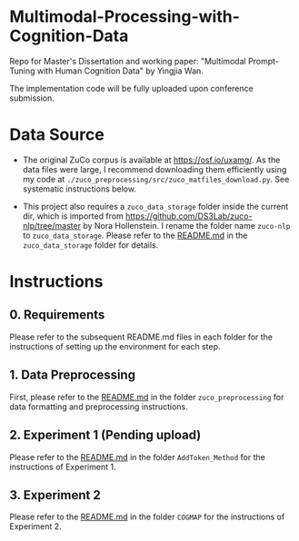 # Multimodal-Processing-with-Cognition-Data
Repo for Master's Dissertation and working paper: "Multimodal Prompt-Tuning with Human Cognition Data" by Yingjia Wan.

The implementation code will be fully uploaded upon conference submission.

# Data Source
- The original ZuCo corpus is available at https://osf.io/uxamg/. As the data files were large, I recommend downloading them efficiently using my code at `./zuco_preprocessing/src/zuco_matfiles_download.py`. See systematic instructions below.

- This project also requires a `zuco_data_storage` folder inside the current dir, which is imported from https://github.com/DS3Lab/zuco-nlp/tree/master by Nora Hollenstein. I rename the folder name `zuco-nlp` to `zuco_data_storage`. Please refer to the [README.md](./zuco_data_storage/README.md) in the `zuco_data_storage` folder for details.


# Instructions

## 0. Requirements
Please refer to the subsequent README.md files in each folder for the instructions of setting up the environment for each step.

## 1. Data Preprocessing
First, please refer to the [README.md](./zuco_preprocessing/README.md) in the folder `zuco_preprocessing` for data formatting and preprocessing instructions.
## 2. Experiment 1 (Pending upload)
Please refer to the [README.md]() in the folder `AddToken_Method` for the instructions of Experiment 1.
## 3. Experiment 2
Please refer to the [README.md](./CogMAP/README.md) in the folder `COGMAP` for the instructions of Experiment 2.



